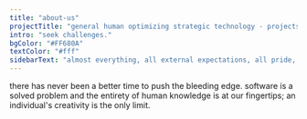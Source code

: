 ```yaml
---
title: "about-us"
projectTitle: "general human optimizing strategic technology - projects"
intro: "seek challenges."
bgColor: "#FF680A"
textColor: "#fff"
sidebarText: "almost everything, all external expectations, all pride, all fear of embarrassment or failure, these things just fall away in the face of death, leaving only what is truly important. remembering that you are going to die is the best way I know to avoid the trap of thinking you have something to lose. you are already naked. there is no reason not to follow your heart."
---
```


there has never been a better time to push the bleeding edge. software is a solved problem and the entirety of human knowledge is at our fingertips; an individual's creativity is the only limit.
